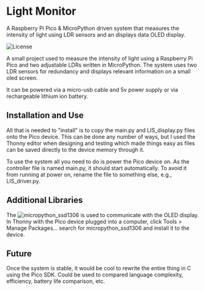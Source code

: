 # Light Monitor

A Raspberry Pi Pico &amp; MicroPython driven system that measures the intensity of light using LDR sensors and an displays data OLED display.

![License](https://img.shields.io/badge/License-GPL3.0-blue)

A small project used to measure the intensity of light using a Raspberry Pi Pico and two adjustable LDRs written in MicroPython. The system uses two LDR sensors for redundancy and displays relevant information on a small oled screen.

It can be powered via a micro-usb cable and 5v power supply or via rechargeable lithium ion battery.

## Installation and Use

All that is needed to "install" is to copy the main.py and LIS_display.py files onto the Pico device. This can be done any number of ways, but I used the Thonny editor when designing and testing which made things easy as files can be saved directly to the device memory through it.

To use the system all you need to do is power the Pico device on. As the controller file is named main.py, it should start automatically. To avoid it from running at power on, rename the file to something else, e.g., LIS_driver.py.

## Additional Libraries

The ![micropython_ssd1306](https://github.com/stlehmann/micropython-ssd1306) is used to communicate with the OLED display. In Thonny with the Pico device plugged into a computer, click Tools > Manage Packages... search for micropython_ssd1306 and install it to the device.

## Future

Once the system is stable, it would be cool to rewrite the entire thing in C using the Pico SDK. Could be used to compared language complexity, efficiency, battery life comparison, etc.

